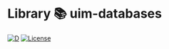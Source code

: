 # Library 📚 uim-databases
[![D](https://github.com/UIMSolutions/uim/actions/workflows/uim-databases.yml/badge.svg)](https://github.com/UIMSolutions/uim/actions/workflows/uim-databases.yml)
[![License](https://img.shields.io/badge/License-Apache_2.0-blue.svg)](https://opensource.org/licenses/Apache-2.0)
